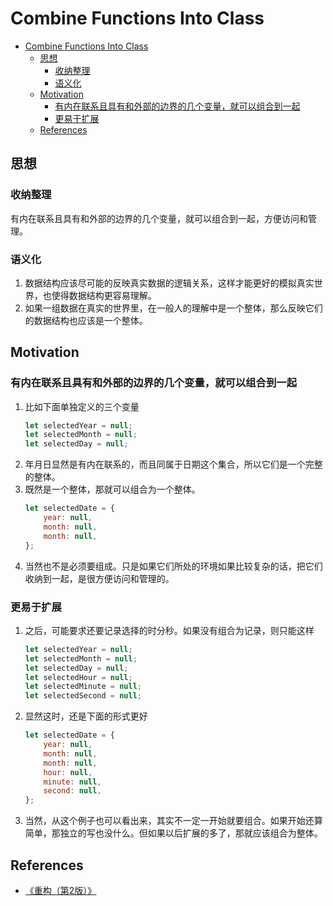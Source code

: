 # Combine Functions Into Class

<!-- TOC -->

- [Combine Functions Into Class](#combine-functions-into-class)
    - [思想](#思想)
        - [收纳整理](#收纳整理)
        - [语义化](#语义化)
    - [Motivation](#motivation)
        - [有内在联系且具有和外部的边界的几个变量，就可以组合到一起](#有内在联系且具有和外部的边界的几个变量就可以组合到一起)
        - [更易于扩展](#更易于扩展)
    - [References](#references)

<!-- /TOC -->


## 思想
### 收纳整理
有内在联系且具有和外部的边界的几个变量，就可以组合到一起，方便访问和管理。

### 语义化
1. 数据结构应该尽可能的反映真实数据的逻辑关系，这样才能更好的模拟真实世界，也使得数据结构更容易理解。
2. 如果一组数据在真实的世界里，在一般人的理解中是一个整体，那么反映它们的数据结构也应该是一个整体。


## Motivation
### 有内在联系且具有和外部的边界的几个变量，就可以组合到一起
1. 比如下面单独定义的三个变量
    ```js
    let selectedYear = null;
    let selectedMonth = null;
    let selectedDay = null;
    ```
2. 年月日显然是有内在联系的，而且同属于日期这个集合，所以它们是一个完整的整体。
3. 既然是一个整体，那就可以组合为一个整体。
    ```js
    let selectedDate = {
        year: null,
        month: null,
        month: null,
    };
    ```
4. 当然也不是必须要组成。只是如果它们所处的环境如果比较复杂的话，把它们收纳到一起，是很方便访问和管理的。

### 更易于扩展
1. 之后，可能要求还要记录选择的时分秒。如果没有组合为记录，则只能这样
    ```js
    let selectedYear = null;
    let selectedMonth = null;
    let selectedDay = null;
    let selectedHour = null;
    let selectedMinute = null;
    let selectedSecond = null;
    ```
2. 显然这时，还是下面的形式更好
    ```js
    let selectedDate = {
        year: null,
        month: null,
        month: null,
        hour: null,
        minute: null,
        second: null,
    };
    ```
3. 当然，从这个例子也可以看出来，其实不一定一开始就要组合。如果开始还算简单，那独立的写也没什么。但如果以后扩展的多了，那就应该组合为整体。


## References
* [《重构（第2版）》](https://book.douban.com/subject/33400354/)
